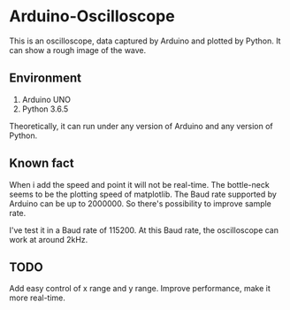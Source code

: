 # Arduino-Oscilloscope
This is an oscilloscope, data captured by Arduino and plotted by Python.
It can show a rough image of the wave.

## Environment
1. Arduino UNO
2. Python 3.6.5

Theoretically, it can run under any version of Arduino and any version of Python.

## Known fact
When i add the speed and point it will not be real-time. The bottle-neck seems to be the plotting speed of matplotlib. 
The Baud rate supported by Arduino can be up to 2000000. So there's possibility to improve sample rate.

I've test it in a Baud rate of 115200. At this Baud rate, the oscilloscope can work at around 2kHz. 

## TODO
Add easy control of x range and y range.
Improve performance, make it more real-time.
